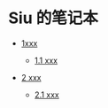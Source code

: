 # Siu 的笔记本

- [1xxx](./SUMMARY.md)

  - [1.1 xxx](./SUMMARY.md)

- [2 xxx](./SUMMARY.md)
  
  - [2.1 xxx](./SUMMARY.md)

